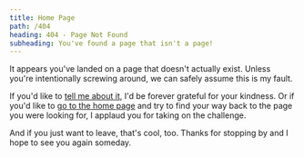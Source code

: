 ```yaml
---
title: Home Page
path: /404
heading: 404 - Page Not Found
subheading: You've found a page that isn't a page!
---
```


It appears you've landed on a page that doesn't actually exist. Unless you're intentionally screwing around, we can safely assume this is my fault.

If you'd like to [tell me about it](https://github.com/seancdavis/seancdavis-com/issues/new), I'd be forever grateful for your kindness. Or if you'd like to [go to the home page](/) and try to find your way back to the page you were looking for, I applaud you for taking on the challenge.

And if you just want to leave, that's cool, too. Thanks for stopping by and I hope to see you again someday.
